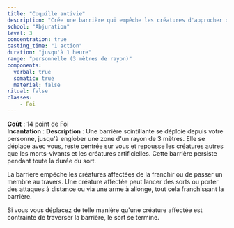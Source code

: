 ```yaml
---
title: "Coquille antivie"
description: "Crée une barrière qui empêche les créatures d'approcher du PJ."
school: "Abjuration"
level: 3
concentration: true
casting_time: "1 action"
duration: "jusqu'à 1 heure"
range: "personnelle (3 mètres de rayon)"
components:
  verbal: true
  somatic: true
  material: false
ritual: false
classes:
    - Foi
---
```

**Coût** : 14 point de Foi   
**Incantation** : 
**Description** : Une barrière scintillante se déploie depuis votre personne, jusqu'à englober une zone d'un rayon de 3  mètres. Elle se déplace avec vous, reste centrée sur vous et repousse les créatures autres que les morts-vivants et les créatures artificielles. Cette barrière persiste pendant toute la durée du sort.

La barrière empêche les créatures affectées de la franchir ou de passer un membre au travers. Une créature affectée peut lancer des sorts ou porter des attaques à distance ou via une arme à allonge, tout cela franchissant la barrière.

Si vous vous déplacez de telle manière qu'une créature affectée est contrainte de traverser la barrière, le sort se termine.
